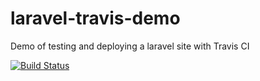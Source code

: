 # laravel-travis-demo
Demo of testing and deploying a laravel site with Travis CI

[![Build Status](https://travis-ci.org/chrispappas/laravel-travis-demo.svg?branch=master)](https://travis-ci.org/chrispappas/laravel-travis-demo)
